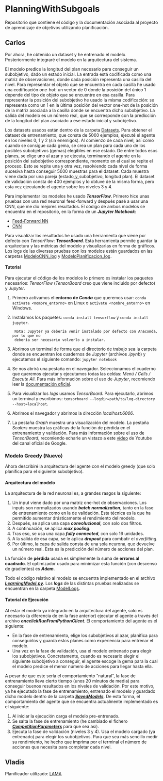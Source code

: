 # PlanningWithSubgoals

Repositorio que contiene el código y la documentación asociada al proyecto de
aprendizaje de objetivos utilizando planificación.

## Carlos

Por ahora, he obtenido un dataset y he entrenado el modelo. Posteriormente integraré el modelo en la arquitectura del sistema.

El modelo predice la longitud del plan necesario para conseguir un subobjetivo, dado un estado inicial. La entrada está codificada como una matriz de observaciones, donde cada posición representa una casilla del nivel. Para representar el objeto que se encuentra en cada casilla he usado una codificación one-hot: un vector de 0 donde la posición del único 1 depende del tipo de objeto que se encuentre en esa casilla. Para representar la posición del subobjetivo he usado la misma codificación: se representa como un 1 en la última posición del vector one-hot de la posición de la matriz asociada a la casilla donde se encuentra dicho subobjetivo. La salida del modelo es un número real, que se corresponde con la predicción de la longitud del plan asociado a ese estado inicial y subobjetivo.

Los datasets usados están dentro de la carpeta [Datasets](../../tree/master/datasets/). Para obtener el dataset de entrenamiento, que consta de 5000 ejemplos, ejecuté el agente en los niveles 0, 1 y 2 (sin enemigos). Al comienzo de cada nivel, así como cuando se consigue cada gema, se crea un plan para cada uno de los posibles subobjetivos (gemas) elegibles en ese estado. De entre todos esos planes, se elige uno al azar y se ejecuta, terminando el agente en la posición del subobjetivo correspondiente, momento en el cual se repite el proceso. Esto se repite una y otra vez, resolviendo cada nivel de forma sucesiva hasta conseguir 5000 muestras para el dataset. Cada muestra viene dada por una pareja (estado_y_subobjetivo, longitud plan). El dataset de validación consta de 400 ejemplos y lo obtuve de la misma forma, pero esta vez ejecutando el agente sobre los niveles 3 y 4.

Para implementar los modelos he usado **_TensorFlow_**. Primero hice unas pruebas con una red neuronal feed-forward y después pasé a usar una CNN, que me dio mejores resultados. El código de ambos modelos se encuentra en el repositorio, en la forma de un **_Jupyter Notebook_**:

- [Feed-Forward NN](../../tree/master/Models/ModeloPlanificacion.ipynb)
- [CNN](../../tree/master/Models/ModeloCNN.ipynb)

Para visualizar los resultados he usado una herramienta que viene por defecto con _TensorFlow_: _**TensorBoard**_. Esta herramienta permite guardar la arquitectura y las métricas del modelo y visualizarlas en forma de gráficos. Los logs de las diversas pruebas con los modelos están guardados en las carpetas [ModeloCNN_log](../../tree/master/Models/ModeloCNN_log/) y [ModeloPlanificacion_log](../../tree/master/Models/ModeloCNN_log/).

#### Tutorial

Para ejecutar el código de los modelos lo primero es instalar los paquetes necesarios: _TensorFlow_ (_TensorBoard_ creo que viene incluido por defecto) y _Jupyter_.
1. Primero activamos el **entorno de _Conda_** que queremos usar: `conda activate <nombre_entorno>` en Linux o `activate <nombre_entorno>` en Windows.
2. Instalamos los paquetes: `conda install tensorflow` y `conda install jupyter`.

		Nota: Jupyter ya debería venir instalado por defecto con Anaconda, por lo que no
        debería ser necesario volverlo a instalar.
             
3. Abrimos un terminal de forma que el directorio de trabajo sea la carpeta donde se encuentran los cuadernos de _Jupyter_ (archivos _.ipynb_) y ejecutamos el siguiente comando: `jupyter notebook`
4. Se nos abrirá una pestaña en el navegador. Seleccionamos el cuaderno que queremos ejecutar y ejecutamos todas las celdas: _Menú / Cells / Execute All_. Para más información sobre el uso de _Jupyter_, recomiendo leer la [documentación oficial](https://jupyter-notebook.readthedocs.io/en/stable/).
5. Para visualizar los _logs_ usamos _TensorBoard_. Para ejecutarlo, abrimos un terminal y escribimos: `tensorboard --logdir=path/to/log-directory --host=localhost`.
6. Abrimos el navegador y abrimos la dirección _localhost:6006_.
7. La pestaña _Graph_ muestra una visualización del modelo. La pestaña _Scalars_ muestra las gráficas de la función de pérdida en el entrenamiento y validación. Para más información sobre el uso de _TensorBoard_, recomiendo echarle un vistazo a este [vídeo](https://www.youtube.com/watch?v=eBbEDRsCmv4&list=PLPl9hCpYCVfPI3GG99vALTZlK0AaaFmls) de Youtube del canal oficial de Google.
	
### Modelo Greedy (Nuevo)

Ahora describiré la arquitectura del agente con el modelo greedy (que solo planifica para el siguiente subobjetivo).
#### Arquitectura del modelo
La arquitectura de la red neuronal es, a grandes rasgos la siguiente:
1. Un input viene dado por una matriz one-hot de observaciones. Los inputs son normalizados usando **_batch normalization_**, tanto en la fase de entrenamiento como en la de validación. Esta técnica es la que ha permitido aumentar drásticamente el rendimiento del modelo.
2. Después, se aplica una capa **_convolucional_**, con solo dos filtros.
3. A continuación, se aplica **_max pooling_**.
4. Tras eso, se usa una capa **_fully connected_**, con solo 16 unidades.
5. A la salida de esa capa, se le aplica **_dropout_** para combatir el _overfitting_.
6. Por último, la capa de salida consta de una sola neurona, que devuelve un número real. Esta es la predicción del número de acciones del plan.

La función de **pérdida** usada es simplemente la suma de **errores al cuadrado**. El optimizador usado para minimizar esta función (con descenso de gradientes) es **_Adam_**.

Todo el código relativo al modelo se encuentra implementado en el archivo [**_LearningModel.py_**](../../tree/master/GVGAI/clients/GVGAI-PythonClient/src/LearningModel.py). Los **_logs_** de las distintas pruebas realizadas se encuentran en la carpeta [ModelLogs](../../tree/master/GVGAI/clients/GVGAI-PythonClient/src/ModelLogs).

#### Tutorial de Ejecución
Al estar el modelo ya integrado en la arquitectura del agente, solo es necesario (a diferencia de en la fase anterior) ejecutar el agente a través del archivo **_oneclickRunFromPythonClient_**. 
El comportamiento del agente es el siguiente:

- En la fase de entrenamiento, elige los subobjetivos al azar, planifica para conseguirlos y guarda estos planes como experiencia para entrenar el modelo.
- Una vez en la fase de validación, usa el modelo entrenado para elegir los subobjetivos. Concretamente, cuando es necesario elegir el siguiente subobjetivo a conseguir, el agente escoge la gema para la cual el modelo predice el menor número de acciones para llegar hasta ella.

A pesar de que este sería el comportamiento "natural", la fase de entrenamiento lleva cierto tiempo (unos 20 minutos de media) para conseguir buenos resultados en los niveles de validación. Por este motivo, ya he ejecutado la fase de entrenamiento, entrenado el modelo y guardado dicho modelo dentro de la carpeta [**_SavedModels_**](../../tree/master/GVGAI/clients/GVGAI-PythonClient/src/SavedModels).
 De esta forma, el comportamiento del agente que se encuentra actualmente implementado es el siguiente:

1. Al iniciar la ejecución carga el modelo pre-entrenado.
2. Se salta la fase de entrenamiento (he cambiado el fichero [**_CompetitionParameters_**](../../tree/master/GVGAI/clients/GVGAI-PythonClient/src/utils/CompetitionParameters.py) para que sea así).
3. Ejecuta la fase de validación (niveles 3 y 4). Usa el modelo cargado (ya entrenado) para elegir los subobjetivos. Para que sea más sencillo medir su rendimiento, he hecho que imprima por el terminal el número de acciones que necesita para completar cada nivel.

## Vladis

Planificador utilizado: [LAMA](https://github.com/rock-planning/planning-lama)
